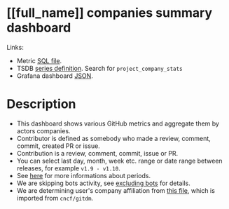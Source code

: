 <h1 id="dashboard-header">[[full_name]] companies summary dashboard</h1>
<p>Links:</p>
<ul>
<li>Metric <a href="https://github.com/cncf/devstats/blob/master/metrics/shared/project_company_stats.sql" target="_blank">SQL file</a>.</li>
<li>TSDB <a href="https://github.com/cncf/devstats/blob/master/metrics/shared/metrics.yaml" target="_blank">series definition</a>. Search for <code>project_company_stats</code></li>
<li>Grafana dashboard <a href="https://github.com/cncf/devstats/blob/master/grafana/dashboards/[[lower_name]]/companies-summary.json" target="_blank">JSON</a>.</li>
</ul>
<h1 id="description">Description</h1>
<ul>
<li>This dashboard shows various GitHub metrics and aggregate them by actors companies.</li>
<li>Contributor is defined as somebody who made a review, comment, commit, created PR or issue.</li>
<li>Contribution is a review, comment, commit, issue or PR.</li>
<li>You can select last day, month, week etc. range or date range between releases, for example <code>v1.9 - v1.10</code>.</li>
<li>See <a href="https://github.com/cncf/devstats/blob/master/docs/periods.md" target="_blank">here</a> for more informations about periods.</li>
<li>We are skipping bots activity, see <a href="https://github.com/cncf/devstats/blob/master/docs/excluding_bots.md" target="_blank">excluding bots</a> for details.</li>
<li>We are determining user's company affiliation from <a href="https://github.com/cncf/devstats/blob/master/github_users.json" target="_blank">this file</a>, which is imported from <code>cncf/gitdm</code>.</li>
</ul>
